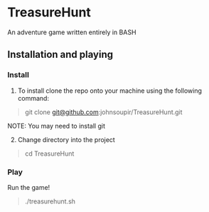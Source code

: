 # TreasureHunt
An adventure game written entirely in BASH 

## Installation and playing

### Install 
1) To install clone the repo onto your machine using the following command:
> git clone git@github.com:johnsoupir/TreasureHunt.git

NOTE: You may need to install git


2) Change directory into the project
> cd TreasureHunt



### Play

Run the game! 

>./treasurehunt.sh



